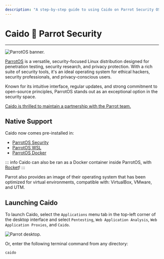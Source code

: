 ```yaml
---
description: "A step-by-step guide to using Caido on Parrot Security OS with native support, Docker integration, and launch instructions for the security-focused Linux distribution."
---
```


# Caido :handshake: Parrot Security

---

<img alt="ParrotOS banner." src="/_images/parrot_os.png" />

[ParrotOS](https://parrotsec.org/) is a versatile, security-focused Linux distribution designed for penetration testing, security research, and privacy protection. With a rich suite of security tools, it's an ideal operating system for ethical hackers, security professionals, and privacy-conscious users.

Known for its intuitive interface, regular updates, and strong commitment to open-source principles, ParrotOS stands out as an exceptional option in the security space.

[Caido is thrilled to maintain a partnership with the Parrot team.](https://parrotsec.org/blog/2025-01-11-parrot-caido/)

## Native Support

Caido now comes pre-installed in:

- [ParrotOS Security](https://parrotsec.org/download/)
- [ParrotOS WSL](https://parrotsec.org/docs/installation/install-with-wsl/)
- [ParrotOS Docker](https://parrot.run/)

::: info
Caido can also be ran as a Docker container inside ParrotOS, with [Rocket](https://gitlab.com/parrotsec/project/rocket)!
:::

Parrot also provides an image of their operating system that has been optimized for virtual environments, compatible with: VirtualBox, VMware, and UTM.

## Launching Caido

To launch Caido, select the `Applications` menu tab in the top-left corner of the desktop interface and select `Pentesting`, `Web Application Analysis`, `Web Application Proxies`, and `Caido`.

<img alt="Parrot desktop." src="/_images/parrot.png" center/>

Or, enter the following terminal command from any directory:

```
caido
```

